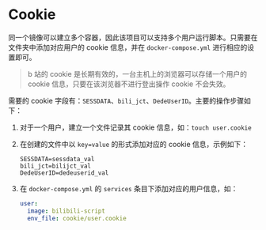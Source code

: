# Cookie

同一个镜像可以建立多个容器，因此该项目可以支持多个用户运行脚本。只需要在文件夹中添加对应用户的 cookie 信息，并在 `docker-compose.yml` 进行相应的设置即可。

> b 站的 cookie 是长期有效的，一台主机上的浏览器可以存储一个用户的 cookie 信息，只要在该浏览器不进行登出操作 cookie 不会失效。

需要的 cookie 字段有：`SESSDATA`、`bili_jct`、`DedeUserID`。主要的操作步骤如下：

1. 对于一个用户，建立一个文件记录其 cookie 信息，如：`touch user.cookie`
2. 在创建的文件中以 `key=value` 的形式添加对应的 cookie 信息，示例如下：

    ```plaintext
    SESSDATA=sessdata_val
    bili_jct=bilijct_val
    DedeUserID=dedeuserid_val
    ```

3. 在 `docker-compose.yml` 的 `services` 条目下添加对应的用户信息，如：

    ```yml
    user:
      image: bilibili-script
      env_file: cookie/user.cookie
    ```
